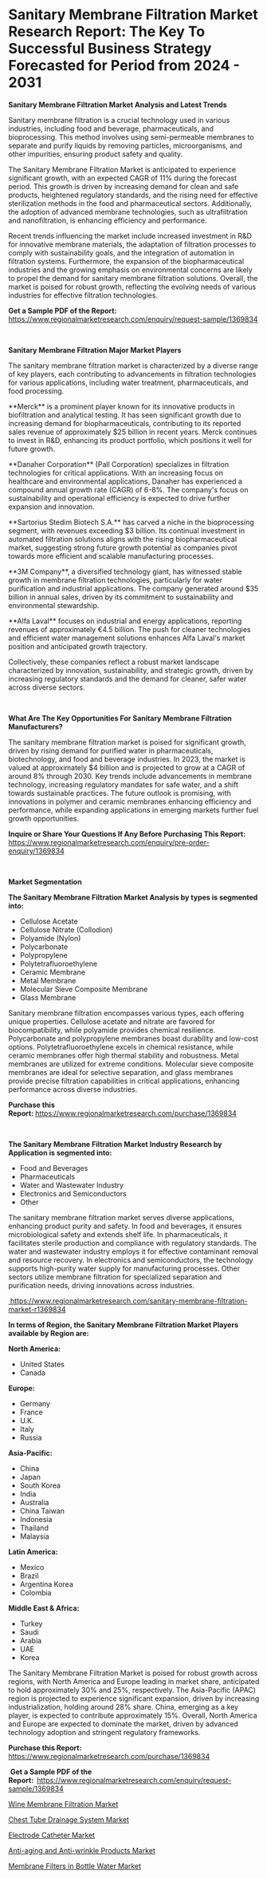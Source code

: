 <p><h1>Sanitary Membrane Filtration Market Research Report: The Key To Successful Business Strategy Forecasted for Period from 2024 - 2031</h1></p><p><strong>Sanitary Membrane Filtration Market Analysis and Latest Trends</strong></p>
<p><p>Sanitary membrane filtration is a crucial technology used in various industries, including food and beverage, pharmaceuticals, and bioprocessing. This method involves using semi-permeable membranes to separate and purify liquids by removing particles, microorganisms, and other impurities, ensuring product safety and quality.</p><p>The Sanitary Membrane Filtration Market is anticipated to experience significant growth, with an expected CAGR of 11% during the forecast period. This growth is driven by increasing demand for clean and safe products, heightened regulatory standards, and the rising need for effective sterilization methods in the food and pharmaceutical sectors. Additionally, the adoption of advanced membrane technologies, such as ultrafiltration and nanofiltration, is enhancing efficiency and performance.</p><p>Recent trends influencing the market include increased investment in R&D for innovative membrane materials, the adaptation of filtration processes to comply with sustainability goals, and the integration of automation in filtration systems. Furthermore, the expansion of the biopharmaceutical industries and the growing emphasis on environmental concerns are likely to propel the demand for sanitary membrane filtration solutions. Overall, the market is poised for robust growth, reflecting the evolving needs of various industries for effective filtration technologies.</p></p>
<p><strong>Get a Sample PDF of the Report:&nbsp;</strong> <a href="https://www.regionalmarketresearch.com/enquiry/request-sample/1369834">https://www.regionalmarketresearch.com/enquiry/request-sample/1369834</a></p>
<p>&nbsp;</p>
<p><strong>Sanitary Membrane Filtration Major Market Players</strong></p>
<p><p>The sanitary membrane filtration market is characterized by a diverse range of key players, each contributing to advancements in filtration technologies for various applications, including water treatment, pharmaceuticals, and food processing.</p><p>**Merck** is a prominent player known for its innovative products in biofiltration and analytical testing. It has seen significant growth due to increasing demand for biopharmaceuticals, contributing to its reported sales revenue of approximately $25 billion in recent years. Merck continues to invest in R&D, enhancing its product portfolio, which positions it well for future growth.</p><p>**Danaher Corporation** (Pall Corporation) specializes in filtration technologies for critical applications. With an increasing focus on healthcare and environmental applications, Danaher has experienced a compound annual growth rate (CAGR) of 6-8%. The company's focus on sustainability and operational efficiency is expected to drive further expansion and innovation.</p><p>**Sartorius Stedim Biotech S.A.** has carved a niche in the bioprocessing segment, with revenues exceeding $3 billion. Its continual investment in automated filtration solutions aligns with the rising biopharmaceutical market, suggesting strong future growth potential as companies pivot towards more efficient and scalable manufacturing processes.</p><p>**3M Company**, a diversified technology giant, has witnessed stable growth in membrane filtration technologies, particularly for water purification and industrial applications. The company generated around $35 billion in annual sales, driven by its commitment to sustainability and environmental stewardship.</p><p>**Alfa Laval** focuses on industrial and energy applications, reporting revenues of approximately €4.5 billion. The push for cleaner technologies and efficient water management solutions enhances Alfa Laval's market position and anticipated growth trajectory.</p><p>Collectively, these companies reflect a robust market landscape characterized by innovation, sustainability, and strategic growth, driven by increasing regulatory standards and the demand for cleaner, safer water across diverse sectors.</p></p>
<p>&nbsp;</p>
<p><strong>What Are The Key Opportunities For Sanitary Membrane Filtration Manufacturers?</strong></p>
<p><p>The sanitary membrane filtration market is poised for significant growth, driven by rising demand for purified water in pharmaceuticals, biotechnology, and food and beverage industries. In 2023, the market is valued at approximately $4 billion and is projected to grow at a CAGR of around 8% through 2030. Key trends include advancements in membrane technology, increasing regulatory mandates for safe water, and a shift towards sustainable practices. The future outlook is promising, with innovations in polymer and ceramic membranes enhancing efficiency and performance, while expanding applications in emerging markets further fuel growth opportunities.</p></p>
<p><strong>Inquire or Share Your Questions If Any Before Purchasing This Report:</strong> <a href="https://www.regionalmarketresearch.com/enquiry/pre-order-enquiry/1369834">https://www.regionalmarketresearch.com/enquiry/pre-order-enquiry/1369834</a></p>
<p>&nbsp;</p>
<p><strong>Market Segmentation</strong></p>
<p><strong>The Sanitary Membrane Filtration Market Analysis by types is segmented into:</strong></p>
<p><ul><li>Cellulose Acetate</li><li>Cellulose Nitrate (Collodion)</li><li>Polyamide (Nylon)</li><li>Polycarbonate</li><li>Polypropylene</li><li>Polytetrafluoroethylene</li><li>Ceramic Membrane</li><li>Metal Membrane</li><li>Molecular Sieve Composite Membrane</li><li>Glass Membrane</li></ul></p>
<p><p>Sanitary membrane filtration encompasses various types, each offering unique properties. Cellulose acetate and nitrate are favored for biocompatibility, while polyamide provides chemical resilience. Polycarbonate and polypropylene membranes boast durability and low-cost options. Polytetrafluoroethylene excels in chemical resistance, while ceramic membranes offer high thermal stability and robustness. Metal membranes are utilized for extreme conditions. Molecular sieve composite membranes are ideal for selective separation, and glass membranes provide precise filtration capabilities in critical applications, enhancing performance across diverse industries.</p></p>
<p><strong>Purchase this Report:&nbsp;</strong><a href="https://www.regionalmarketresearch.com/purchase/1369834">https://www.regionalmarketresearch.com/purchase/1369834</a></p>
<p>&nbsp;</p>
<p><strong>The Sanitary Membrane Filtration Market Industry Research by Application is segmented into:</strong></p>
<p><ul><li>Food and Beverages</li><li>Pharmaceuticals</li><li>Water and Wastewater Industry</li><li>Electronics and Semiconductors</li><li>Other</li></ul></p>
<p><p>The sanitary membrane filtration market serves diverse applications, enhancing product purity and safety. In food and beverages, it ensures microbiological safety and extends shelf life. In pharmaceuticals, it facilitates sterile production and compliance with regulatory standards. The water and wastewater industry employs it for effective contaminant removal and resource recovery. In electronics and semiconductors, the technology supports high-purity water supply for manufacturing processes. Other sectors utilize membrane filtration for specialized separation and purification needs, driving innovations across industries.</p></p>
<p><a href="https://www.regionalmarketresearch.com/sanitary-membrane-filtration-market-r1369834">&nbsp;https://www.regionalmarketresearch.com/sanitary-membrane-filtration-market-r1369834</a></p>
<p><strong>In terms of Region, the Sanitary Membrane Filtration Market Players available by Region are:</strong></p>
<p>
    <p> <strong> North America: </strong>
        <ul>
            <li>United States</li>
            <li>Canada</li>
        </ul>
        </p> 
    <p> <strong> Europe: </strong>
        <ul>
            <li>Germany</li>
            <li>France</li>
            <li>U.K.</li>
            <li>Italy</li>
            <li>Russia</li>
        </ul>
        </p> 
    <p> <strong> Asia-Pacific: </strong>
        <ul>
            <li>China</li>
            <li>Japan</li>
            <li>South Korea</li>
            <li>India</li>
            <li>Australia</li>
            <li>China Taiwan</li>
            <li>Indonesia</li>
            <li>Thailand</li>
            <li>Malaysia</li>
        </ul>
        </p> 
    <p> <strong> Latin America: </strong>
        <ul>
            <li>Mexico</li>
            <li>Brazil</li>
            <li>Argentina Korea</li>
            <li>Colombia</li>
        </ul>
        </p> 
    <p> <strong> Middle East & Africa: </strong>
        <ul>
            <li>Turkey</li>
            <li>Saudi</li>
            <li>Arabia</li>
            <li>UAE</li>
            <li>Korea</li>
        </ul>
    </p>
    </p>
<p><p>The Sanitary Membrane Filtration Market is poised for robust growth across regions, with North America and Europe leading in market share, anticipated to hold approximately 30% and 25%, respectively. The Asia-Pacific (APAC) region is projected to experience significant expansion, driven by increasing industrialization, holding around 28% share. China, emerging as a key player, is expected to contribute approximately 15%. Overall, North America and Europe are expected to dominate the market, driven by advanced technology adoption and stringent regulatory frameworks.</p></p>
<p><strong>Purchase this Report: </strong><a href="https://www.regionalmarketresearch.com/purchase/1369834">https://www.regionalmarketresearch.com/purchase/1369834</a></p>
<p>&nbsp;<strong>Get a Sample PDF of the Report:&nbsp;&nbsp;</strong><a href="https://www.regionalmarketresearch.com/enquiry/request-sample/1369834">https://www.regionalmarketresearch.com/enquiry/request-sample/1369834</a></p>
<p><strong></strong></p>
<p><p><a href="https://github.com/michaelhall412/Market-Research-Report-List-1/blob/main/wine-membrane-filtration-market.md">Wine Membrane Filtration Market</a></p><p><a href="https://www.linkedin.com/pulse/chest-tube-drainage-system-market-insights-products-regional-analysis-8ehxf">Chest Tube Drainage System Market</a></p><p><a href="https://www.linkedin.com/pulse/exploring-electrode-catheter-market-dynamics-revenue-analysis-fbhhf">Electrode Catheter Market</a></p><p><a href="https://medium.com/@natkinneij6j/anti-aging-and-anti-wrinkle-products-market-overview-regional-outlook-and-competitive-strategies-0716be3ab8e3?postPublishedType=repub">Anti-aging and Anti-wrinkle Products Market</a></p><p><a href="https://github.com/aiko92han/Market-Research-Report-List-1/blob/main/membrane-filters-in-bottle-water-market.md">Membrane Filters in Bottle Water Market</a></p></p>